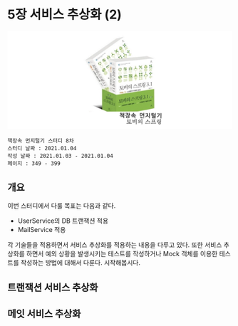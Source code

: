 # 5장 서비스 추상화 (2)

![logo](./../logo.png)

    책장속 먼지털기 스터디 8차
    스터디 날짜 : 2021.01.04
    작성 날짜 : 2021.01.03 - 2021.01.04
    페이지 : 349 - 399


## 개요

이번 스터디에서 다룰 목표는 다음과 같다.

* UserService의 DB 트랜잭션 적용
* MailService 적용

각 기술들을 적용하면서 서비스 추상화를 적용하는 내용을 다루고 있다. 또한 서비스 추상화를 하면서 예외 상황을 발생시키는 테스트를 작성하거나 Mock 객체를 이용한 테스트를 작성하는 방법에 대해서 다룬다. 시작해봅시다.

## 트랜잭션 서비스 추상화

## 메잇 서비스 추상화